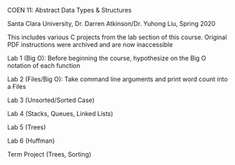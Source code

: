 COEN 11: Abstract Data Types & Structures

Santa Clara University, Dr. Darren Atkinson/Dr. Yuhong Liu, Spring 2020

This includes various C projects from the lab section of this course. Original PDF instructions were archived and are now inaccessible

Lab 1 (Big O): Before beginning the course, hypothesize on the Big O notation of each function

Lab 2 (Files/Big O): Take command line arguments and print word count into a Files

Lab 3 (Unsorted/Sorted Case)

Lab 4 (Stacks, Queues, Linked Lists)

Lab 5 (Trees)

Lab 6 (Huffman)

Term Project (Trees, Sorting)
